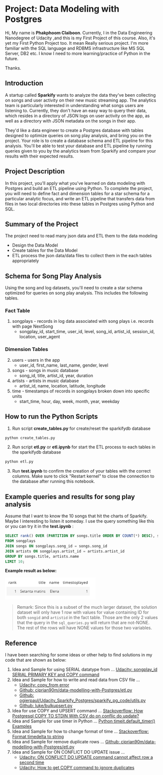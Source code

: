# Project: Data Modeling with Postgres

Hi, My name is **Phakphoom Claiboon**. Currently, I in the Data Engineering Nanodegree of Udacity ,and this is my First Project of this course.
Also, it's yet my First Python Project too. It mean Really serious project. I'm more familiar with the SQL language and RDBMS infrastructure like MS SQL Server, DB2 etc.
I know I need to more learning/practice of Python in the future.

Thanks.

## Introduction
A startup called **Sparkify** wants to analyze the data they've been collecting on songs and user activity on their new music streaming app. The analytics team is particularly interested in understanding what songs users are listening to. Currently, they don't have an easy way to query their data, which resides in a directory of JSON logs on user activity on the app, as well as a directory with JSON metadata on the songs in their app.

They'd like a data engineer to create a Postgres database with tables designed to optimize queries on song play analysis, and bring you on the project. Your role is to create a database schema and ETL pipeline for this analysis. You'll be able to test your database and ETL pipeline by running queries given to you by the analytics team from Sparkify and compare your results with their expected results.

## Project Description
In this project, you'll apply what you've learned on data modeling with Postgres and build an ETL pipeline using Python. To complete the project, you will need to define fact and dimension tables for a star schema for a particular analytic focus, and write an ETL pipeline that transfers data from files in two local directories into these tables in Postgres using Python and SQL.


## Summary of the Project
The project need to read many json data and ETL them to the data modeling
- Design the Data Model
- Create tables for the Data Model
- ETL process the json data/data files to collect them in the each tables appropriately

## Schema for Song Play Analysis
Using the song and log datasets, you'll need to create a star schema optimized for queries on song play analysis. This includes the following tables.

### Fact Table
1. songplays - records in log data associated with song plays i.e. records with page NextSong
    - songplay_id, start_time, user_id, level, song_id, artist_id, session_id, location, user_agent

### Dimension Tables
2. users - users in the app
    - user_id, first_name, last_name, gender, level
3. songs - songs in music database
    - song_id, title, artist_id, year, duration
4. artists - artists in music database
    - artist_id, name, location, latitude, longitude
5. time - timestamps of records in songplays broken down into specific units
    - start_time, hour, day, week, month, year, weekday

## How to run the Python Scripts

1. Run script **create_tables.py** for create/reset the sparkifydb database

``` bash
python create_tables.py
```


2. Run script **etl.py** or **etl.ipynb** for start the ETL process to each tables in the sparkifydb database

``` bash
python etl.py
```


3. Run **test.ipynb** to confirm the creation of your tables with the correct columns. Make sure to click "Restart kernel" to close the connection to the database after running this notebook.

## Example queries and results for song play analysis

Assume that I want to know the 10 songs that hit the charts of Sparkify. Maybe I interesting to listen it someday.
I use the query something like this or you can try it in the **test.ipynb** :

``` sql
SELECT rank() OVER (PARTITION BY songs.title ORDER BY COUNT(*) DESC), songs.title, artists.name , COUNT(*) AS timestoplayed 
FROM songplays 
JOIN songs ON songplays.song_id = songs.song_id 
JOIN artists ON songplays.artist_id = artists.artist_id 
GROUP BY songs.title, artists.name 
LIMIT 10;
```

**Example result as below:**

![Example 10 songs that hit the charts of Sparkify](Example01.png)


> Remark: Since this is a subset of the much larger dataset, the solution dataset will only have 1 row with values for value containing ID for both ```songid``` and ```artistid``` in the fact table. Those are the only 2  values that the query in the ```sql_queries.py``` will return that are not-NONE. The rest of the rows will have NONE values for those two variables.


## Reference

I have been searching for some ideas or other help to find solutions in my code that are shown as below:

1. Idea and Sample for using SERIAL datatype from ... [Udacity: songplay_id SERIAL PRIMARY KEY and COPY command](https://knowledge.udacity.com/questions/115607)
2. Idea and Sample for how to write and read data from CSV file ... 
    - [Udacity: copy_from error](https://knowledge.udacity.com/questions/404027)
    - [Github: ciprian90m/data-modelling-with-Postgres/etl.py](https://github.com/ciprian90m/data-modelling-with-Postgres/blob/master/etl.py)
    - [Github: ogierpaul/Udacity_Sparkify_Postgres/sparkify_pg_code/utils.py](https://github.com/ogierpaul/Udacity_Sparkify_Postgres/blob/master/sparkify_pg_code/utils.py)
    - [Github: luke/bulkupsert.py](https://gist.github.com/luke/5697511)
3. Idea for use COPY and UPSERT command ... [Stackoverflow: How Postgresql COPY TO STDIN With CSV do on conflic do update?](https://stackoverflow.com/questions/48019381/how-postgresql-copy-to-stdin-with-csv-do-on-conflic-do-update)
4. Idea and Sample for use timer in Python ... [Python timeit.default_timer() Examples](https://www.programcreek.com/python/example/12982/timeit.default_timer)
5. Idea and Sample for how to change format of time ... [Stackoverflow: Format timedelta to string](https://stackoverflow.com/questions/538666/format-timedelta-to-string)
6. Idea and Sample for remove duplicate rows ... [Github: ciprian90m/data-modelling-with-Postgres/etl.py](https://github.com/ciprian90m/data-modelling-with-Postgres/blob/master/etl.py)
7. Idea and Sample for ON CONFLICT DO UPDATE issue ...
    - [Udacity: ON CONFLICT DO UPDATE command cannot affect row a second time](https://knowledge.udacity.com/questions/517736)
    - [Udacity: How to get COPY command to ignore duplicates](https://knowledge.udacity.com/questions/43706)
